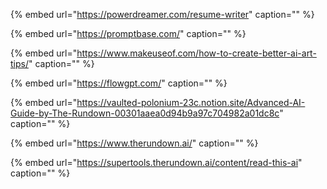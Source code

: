 {% embed url="https://powerdreamer.com/resume-writer" caption="" %}

{% embed url="https://promptbase.com/" caption="" %}

{% embed url="https://www.makeuseof.com/how-to-create-better-ai-art-tips/" caption="" %}

{% embed url="https://flowgpt.com/" caption="" %}

{% embed url="https://vaulted-polonium-23c.notion.site/Advanced-AI-Guide-by-The-Rundown-00301aaea0d94b9a97c704982a01dc8c" caption="" %}

{% embed url="https://www.therundown.ai/" caption="" %}

{% embed url="https://supertools.therundown.ai/content/read-this-ai" caption="" %}
